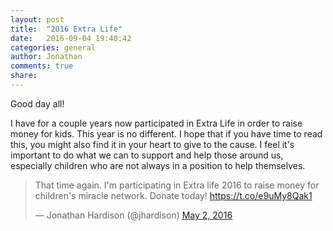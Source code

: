 ```yaml
---
layout: post
title:  "2016 Extra Life"
date:   2016-09-04 19:40:42
categories: general
author: Jonathan
comments: true
share:
---
```

Good day all!

I have for a couple years now participated in Extra Life in order to raise money for kids. This year is no different. I hope that if you have time to read this, you might also find
it in your heart to give to the cause. I feel it's important to do what we can to support and help those around us, especially children who are not always in a position to help themselves.


<blockquote class="twitter-tweet" data-lang="en"><p lang="en" dir="ltr">That time again. I&#39;m participating in Extra life 2016 to raise money for children&#39;s miracle network. Donate today! <a href="https://t.co/e9uMy8Qak1">https://t.co/e9uMy8Qak1</a></p>&mdash; Jonathan Hardison (@jhardison) <a href="https://twitter.com/jhardison/status/727207238037729280">May 2, 2016</a></blockquote>
<script async src="//platform.twitter.com/widgets.js" charset="utf-8"></script>